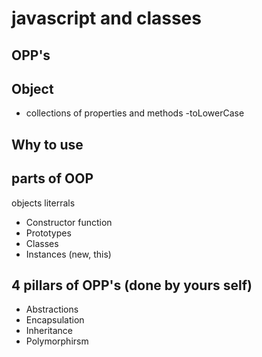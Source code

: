 # javascript and classes

## OPP's

## Object
- collections of properties and methods 
-toLowerCase

## Why to use

## parts of OOP
objects literrals

- Constructor function
- Prototypes
- Classes
- Instances (new, this)

## 4 pillars of OPP's (done by yours self)
- Abstractions
- Encapsulation
- Inheritance
- Polymorphirsm